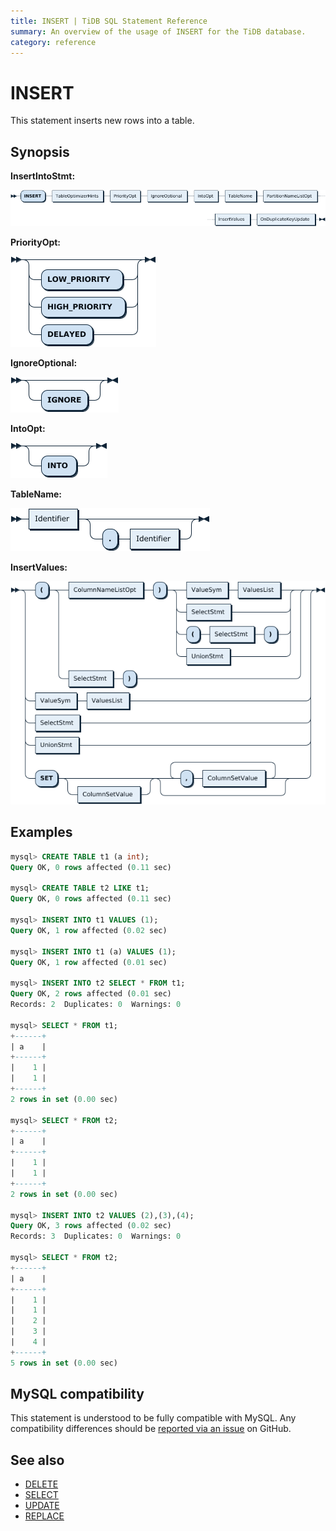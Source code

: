 ```yaml
---
title: INSERT | TiDB SQL Statement Reference 
summary: An overview of the usage of INSERT for the TiDB database.
category: reference
---
```


# INSERT

This statement inserts new rows into a table.


## Synopsis

**InsertIntoStmt:**

![InsertIntoStmt](/media/sqlgram/InsertIntoStmt.png)

**PriorityOpt:**

![PriorityOpt](/media/sqlgram/PriorityOpt.png)

**IgnoreOptional:**

![IgnoreOptional](/media/sqlgram/IgnoreOptional.png)

**IntoOpt:**

![IntoOpt](/media/sqlgram/IntoOpt.png)

**TableName:**

![TableName](/media/sqlgram/TableName.png)

**InsertValues:**

![InsertValues](/media/sqlgram/InsertValues.png)

## Examples

```sql
mysql> CREATE TABLE t1 (a int);
Query OK, 0 rows affected (0.11 sec)

mysql> CREATE TABLE t2 LIKE t1;
Query OK, 0 rows affected (0.11 sec)

mysql> INSERT INTO t1 VALUES (1);
Query OK, 1 row affected (0.02 sec)

mysql> INSERT INTO t1 (a) VALUES (1);
Query OK, 1 row affected (0.01 sec)

mysql> INSERT INTO t2 SELECT * FROM t1;
Query OK, 2 rows affected (0.01 sec)
Records: 2  Duplicates: 0  Warnings: 0

mysql> SELECT * FROM t1;
+------+
| a    |
+------+
|    1 |
|    1 |
+------+
2 rows in set (0.00 sec)

mysql> SELECT * FROM t2;
+------+
| a    |
+------+
|    1 |
|    1 |
+------+
2 rows in set (0.00 sec)

mysql> INSERT INTO t2 VALUES (2),(3),(4);
Query OK, 3 rows affected (0.02 sec)
Records: 3  Duplicates: 0  Warnings: 0

mysql> SELECT * FROM t2;
+------+
| a    |
+------+
|    1 |
|    1 |
|    2 |
|    3 |
|    4 |
+------+
5 rows in set (0.00 sec)
```

## MySQL compatibility

This statement is understood to be fully compatible with MySQL. Any compatibility differences should be [reported via an issue](/report-issue.md) on GitHub.

## See also

* [DELETE](delete.md)
* [SELECT](select.md)
* [UPDATE](update.md)
* [REPLACE](replace.md)
